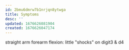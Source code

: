 ```yaml
---
id: 2bmu6dmrw7b1nrjqn8ytwga
title: Symptoms
desc: ''
updated: 1676626081904
created: 1676626047174
---
```


straight arm forearm flexion: little "shocks" on digit3 & d4
